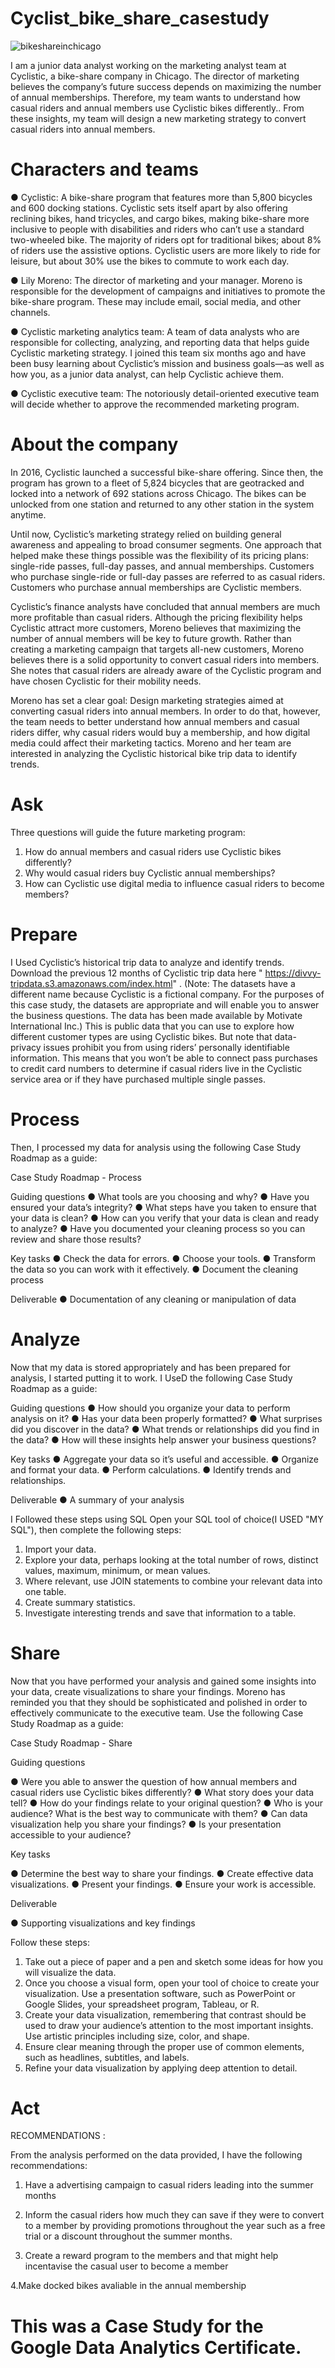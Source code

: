 # Cyclist_bike_share_casestudy

![bikeshareinchicago](https://github.com/temidayo-egb/Cyclist_bike_share_casestudy/assets/137461001/ad5c182a-b454-4885-bfe3-992055c1301c)


I am  a junior data analyst working on the marketing analyst team at Cyclistic, a bike-share company in Chicago. The director of marketing believes the company’s future success depends on maximizing the number of annual memberships. Therefore, my team wants to understand how casual riders and annual members use Cyclistic bikes differently.. From these insights, my team will design a new marketing strategy to convert casual riders into annual
members.

# Characters and teams

● Cyclistic: A bike-share program that features more than 5,800 bicycles and 600 docking stations. Cyclistic sets itself apart by also offering reclining bikes, hand tricycles, and cargo bikes, making bike-share more inclusive to people with disabilities and riders who can’t use a standard two-wheeled bike. The majority of riders opt for traditional bikes; about 8% of riders use the assistive options. Cyclistic users are more
likely to ride for leisure, but about 30% use the bikes to commute to work each day.

● Lily Moreno: The director of marketing and your manager. Moreno is responsible for the development of campaigns and initiatives to promote the bike-share program. These may include email, social media, and other channels.

● Cyclistic marketing analytics team: A team of data analysts who are responsible for collecting, analyzing, and reporting data that helps guide Cyclistic marketing strategy. I joined this team six months ago and have been busy learning about Cyclistic’s mission and business goals—as well as how you, as a junior data analyst, can help Cyclistic achieve them.

● Cyclistic executive team: The notoriously detail-oriented executive team will decide whether to approve the recommended marketing program.

# About the company

In 2016, Cyclistic launched a successful bike-share offering. Since then, the program has grown to a fleet of 5,824 bicycles that are geotracked and locked into a network of 692 stations across Chicago. The bikes can be unlocked from one station and returned to any other station in the system anytime.

Until now, Cyclistic’s marketing strategy relied on building general awareness and appealing to broad consumer segments. One approach that helped make these things possible was the flexibility of its pricing plans: single-ride passes, full-day passes, and annual memberships. Customers who purchase single-ride or full-day passes are referred to as casual riders. Customers who purchase annual memberships are Cyclistic members.

Cyclistic’s finance analysts have concluded that annual members are much more profitable than casual riders. Although the pricing flexibility helps Cyclistic attract more customers, Moreno believes that maximizing the number of annual members will be key to future growth. Rather than creating a marketing campaign that targets all-new customers, Moreno believes there is a solid opportunity to convert casual riders into members. She notes that casual riders are already aware of the Cyclistic program and have chosen Cyclistic for their mobility needs.

Moreno has set a clear goal: Design marketing strategies aimed at converting casual riders into annual members. In order to do that, however, the team needs to better understand how annual members and casual riders differ, why casual riders would buy a membership, and how digital media could affect their marketing tactics. Moreno and her team are interested in analyzing the Cyclistic historical bike trip data to identify trends.

# Ask

Three questions will guide the future marketing program:

1. How do annual members and casual riders use Cyclistic bikes differently?
2. Why would casual riders buy Cyclistic annual memberships?
3. How can Cyclistic use digital media to influence casual riders to become members?

# Prepare

I Used Cyclistic’s historical trip data to analyze and identify trends. Download the previous 12 months of Cyclistic trip data here " https://divvy-tripdata.s3.amazonaws.com/index.html" . (Note: The datasets have a different name because Cyclistic is a fictional company. For the purposes of this case study, the datasets are appropriate and will enable you to answer the business questions. The data has been made available by Motivate International Inc.) This is public data that you can use to explore how different customer types are using Cyclistic bikes. But note that data-privacy issues prohibit you from using riders’ personally identifiable information. This means that you won’t be able to connect pass purchases to credit card numbers to determine if casual riders live in the Cyclistic service area or if they have purchased multiple single passes.

# Process

Then, I processed my data for analysis using the following Case Study Roadmap as a guide:

Case Study Roadmap - Process

Guiding questions
● What tools are you choosing and why?
● Have you ensured your data’s integrity?
● What steps have you taken to ensure that your data is clean?
● How can you verify that your data is clean and ready to analyze?
● Have you documented your cleaning process so you can review and share those
results?

 Key tasks
● Check the data for errors.
● Choose your tools.
● Transform the data so you can work with it effectively.
● Document the cleaning process

 Deliverable
● Documentation of any cleaning or manipulation of data


# Analyze

Now that my data is stored appropriately and has been prepared for analysis, I started putting it to work. I UseD the following Case Study Roadmap as a guide:

Guiding questions
● How should you organize your data to perform analysis on it?
● Has your data been properly formatted?
● What surprises did you discover in the data?
● What trends or relationships did you find in the data?
● How will these insights help answer your business questions?

Key tasks
● Aggregate your data so it’s useful and accessible.
● Organize and format your data.
● Perform calculations.
● Identify trends and relationships.

Deliverable
● A summary of your analysis


I Followed these steps  using SQL
Open your SQL tool of choice(I USED "MY SQL"), then complete the following steps:
1. Import your data.
2. Explore your data, perhaps looking at the total number of rows, distinct values, maximum, minimum, or mean values.
3. Where relevant, use JOIN statements to combine your relevant data into one table.
4. Create summary statistics.
5. Investigate interesting trends and save that information to a table.


# Share

Now that you have performed your analysis and gained some insights into your data, create visualizations to share your findings. Moreno has reminded you that they should be sophisticated and polished in order to effectively communicate to the executive team. Use the following Case Study Roadmap as a guide:

Case Study Roadmap - Share

Guiding questions

● Were you able to answer the question of how annual members and casual riders use Cyclistic bikes
differently?
● What story does your data tell?
● How do your findings relate to your original question?
● Who is your audience? What is the best way to communicate with them?
● Can data visualization help you share your findings?
● Is your presentation accessible to your audience?

Key tasks

● Determine the best way to share your findings.
● Create effective data visualizations.
● Present your findings.
● Ensure your work is accessible.

Deliverable

● Supporting visualizations and key findings

Follow these steps:
1. Take out a piece of paper and a pen and sketch some ideas for how you will visualize
the data.
2. Once you choose a visual form, open your tool of choice to create your visualization.
Use a presentation software, such as PowerPoint or Google Slides, your spreadsheet
program, Tableau, or R.
3. Create your data visualization, remembering that contrast should be used to draw your
audience’s attention to the most important insights. Use artistic principles including
size, color, and shape.
4. Ensure clear meaning through the proper use of common elements, such as headlines,
subtitles, and labels.
5. Refine your data visualization by applying deep attention to detail.

# Act
RECOMMENDATIONS :

From the analysis performed on the data provided, I have the following recommendations:

1. Have a advertising campaign to casual riders leading into the summer months

2. Inform the casual riders how much they can save if they were to convert to a member by providing promotions throughout the year such as a free trial or a discount throughout the summer months.

3. Create a reward program to the members and that might help incentavise the casual user to become a member

4.Make docked bikes avaliable in the annual membership


# This was a Case Study for the Google Data Analytics Certificate.
